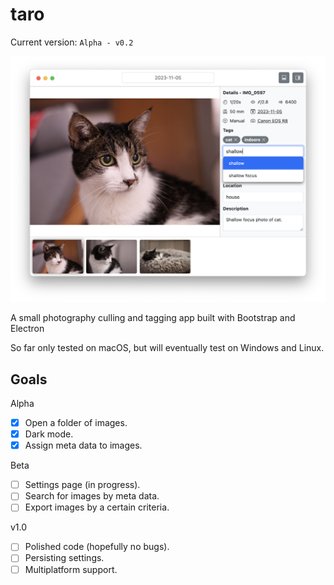 # taro

Current version: `Alpha - v0.2`

![](docs/screenshot-v0.2.png)

A small photography culling and tagging app built with Bootstrap and Electron

So far only tested on macOS, but will eventually test on Windows and Linux.

## Goals

Alpha
- [x] Open a folder of images.
- [x] Dark mode.
- [x] Assign meta data to images.

Beta
- [ ] Settings page (in progress).
- [ ] Search for images by meta data.
- [ ] Export images by a certain criteria.

v1.0
- [ ] Polished code (hopefully no bugs).
- [ ] Persisting settings.
- [ ] Multiplatform support.
